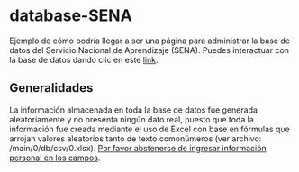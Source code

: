 # database-SENA
Ejemplo de cómo podría llegar a ser una página para administrar la base de datos del Servicio Nacional de Aprendizaje (SENA). Puedes interactuar con la base de datos dando clic en este <a href="http://camiloconc.free.nf/">link</a>.

## Generalidades
La información almacenada en toda la base de datos fue generada aleatoriamente y no presenta ningún dato real, puesto que toda la información fue creada mediante el uso de Excel con base en fórmulas que arrojan valores aleatorios tanto de texto comonúmeros (ver archivo: /main/0/db/csv/0.xlsx). <u>Por favor abstenerse de ingresar información personal en los campos</u>.

